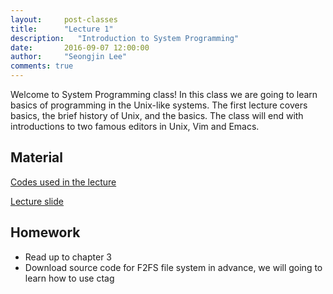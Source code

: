 ```yaml
---
layout:     post-classes
title:      "Lecture 1"
description:   "Introduction to System Programming"
date:       2016-09-07 12:00:00
author:     "Seongjin Lee"
comments: true
---
```


Welcome to System Programming class! In this class we are going to learn basics of programming in the Unix-like systems.
The first lecture covers basics, the brief history of Unix, and the basics. The class will end with introductions to two famous editors in Unix, Vim and Emacs.


## Material
[Codes used in the lecture](https://github.com/resourceful/lecture_sysprog/tree/master/01-intro/codes)

[Lecture slide](https://github.com/resourceful/lecture_sysprog/blob/master/01-intro/01-intro.pdf)

## Homework
* Read up to chapter 3
* Download source code for F2FS file system in advance, we will going to learn how to use ctag

